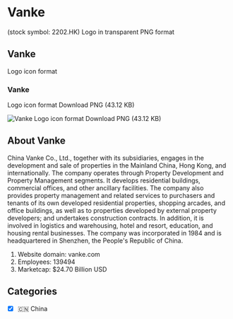 # Vanke
 (stock symbol: 2202.HK) Logo in transparent PNG format

## Vanke
 Logo icon format

### Vanke
 Logo icon format Download PNG (43.12 KB)

![Vanke
 Logo icon format Download PNG (43.12 KB)](/img/orig/2202.HK-8eb6f2c4.png)

## About Vanke


China Vanke Co., Ltd., together with its subsidiaries, engages in the development and sale of properties in the Mainland China, Hong Kong, and internationally. The company operates through Property Development and Property Management segments. It develops residential buildings, commercial offices, and other ancillary facilities. The company also provides property management and related services to purchasers and tenants of its own developed residential properties, shopping arcades, and office buildings, as well as to properties developed by external property developers; and undertakes construction contracts. In addition, it is involved in logistics and warehousing, hotel and resort, education, and housing rental businesses. The company was incorporated in 1984 and is headquartered in Shenzhen, the People's Republic of China.

1. Website domain: vanke.com
2. Employees: 139494
3. Marketcap: $24.70 Billion USD


## Categories
- [x] 🇨🇳 China
